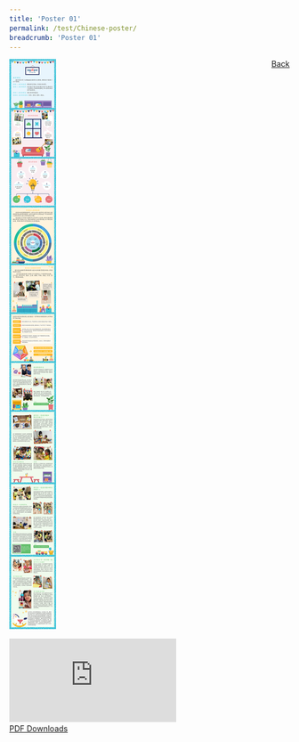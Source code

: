 ```yaml
---
title: 'Poster 01'
permalink: /test/Chinese-poster/
breadcrumb: 'Poster 01'
---
```

<a href="gallery/华文学习展示区-chinese-exhibitions-b/preschool/" style="float:right;">Back</a>
![alt text - Chinese Sessions](/images/AGAPE-Presch-Poster.jpg)
<div class="video-container">
  <iframe src="https://www.youtube.com/embed/d6fmLlW8eoE" frameborder="0" allow="accelerometer; autoplay; encrypted-media; gyroscope; picture-in-picture" allowfullscreen></iframe></div>
<a href="/Sharing-Sessions/01-website-exhibitor-template-pdf.pdf" download>PDF Downloads</a>
